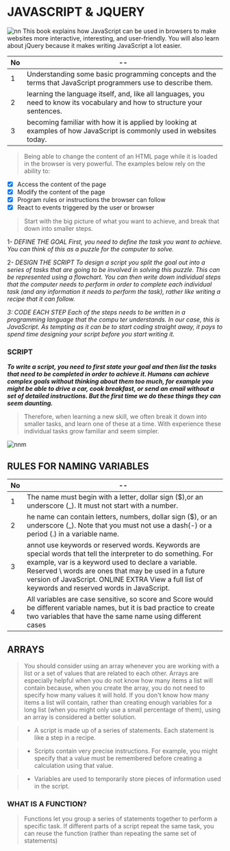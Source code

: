 # JAVASCRIPT & JQUERY

![nn](https://fiverr-res.cloudinary.com/images/t_main1,q_auto,f_auto,q_auto,f_auto/gigs/101130267/original/b2d0b12f82bb71551b148801c06dcf027534246d/do-anything-related-to-javascript-and-jquery.jpg)
This book explains how JavaScript can be used 
in browsers to make websites more interactive, 
interesting, and user-friendly. You will also learn about 
jQuery because it makes writing JavaScript a lot easier. 



No|--
--|--
1|Understanding some basic programming concepts and the terms that JavaScript programmers use to describe them.
2|learning the language itself, and, like all languages, you  need to know its vocabulary and how to structure your sentences.
3|becoming familiar with how  it is applied by looking at  examples of how JavaScript  is commonly used in websites today.   


>Being able to change the content of an HTML page while it is loaded in the browser is very powerful. The examples below rely on the ability to:

- [x] Access the content of the page 
- [x] Modify the content of the page 
- [x] Program rules or instructions the browser can follow 
- [x] React to events triggered by the user or browser 

>Start with the big picture of what 
you want to achieve, and break 
that down into smaller steps. 

1- *DEFINE THE GOAL 
First, you need to define the task you want to 
achieve. You can think of this as a puzzle for the 
computer to solve.*   

2- *DESIGN THE SCRIPT 
To design a script you split the goal out into a series 
of tasks that are going to be involved in solving this 
puzzle. This can be represented using a flowchart. 
You can then write down individual steps that the 
computer needs to perform in order to complete 
each individual task (and any information it needs to 
perform the task), rather like writing a recipe that it 
can follow.* 

*3: CODE EACH STEP 
Each of the steps needs to be written in a 
programming language that the compu ter 
understands. In our case, this is JavaScript. 
As tempting as it can be to start coding straight 
away, it pays to spend time designing your script 
before you start writing it.*




### SCRIPT 

***To write a script, you need to first 
state your goal and then list the 
tasks that need to be completed in 
order to achieve it. 
Humans can achieve complex goals without thinking 
about them too much, for example you might be 
able to drive a car, cook breakfast, or send an email 
without a set of detailed instructions. But the first 
time we do these things they can seem daunting.***

>Therefore, when learning a new skill, we often break 
it down into smaller tasks, and learn one of these at 
a time. With experience these individual tasks grow 
familiar and seem simpler.


![nnm](https://guidancecorner.com/wp-content/uploads/2018/06/Flowchart.jpg)


## RULES FOR NAMING VARIABLES 


No|--
--|--
1|The name must begin with  a letter, dollar sign ($),or an  underscore (_). It must not start with a number. 
2|he name can contain letters,  numbers, dollar sign ($), or an underscore (_). Note that you must not use a dash(-) or a period (.) in a variable name.
3|annot use keywords or  reserved words. Keywords  are special words that tell the  interpreter to do something. For  example, var is a keyword used to declare a variable. Reserved \ words are ones that may be used  in a future version of JavaScript.  ONLINE EXTRA  View a full list of keywords and  reserved words in JavaScript. 
4|All variables are case sensitive, so score and Score would be different variable names, but it is bad practice to create two variables that have the same name using different cases


## ARRAYS
> You should consider using an 
array whenever you are working 
with a list or a set of values that 
are related to each other. 
Arrays are especially helpful 
when you do not know how 
many items a list will contain 
because, when you create the 
array, you do not need to specify 
how many values it will hold. 
If you don't know how many 
items a list will contain, rather 
than creating enough variables 
for a long list (when you might 
only use a small percentage 
of them), using an array is 
considered a better solution.  


>* A script is made up of a series of statements. Each 
statement is like a step in a recipe. 

>* Scripts contain very precise instructions. For example, 
you might specify that a value must be remembered 
before creating a calculation using that value. 

>* Variables are used to temporarily store pieces of 
information used in the script. 

### WHAT IS A FUNCTION? 

>Functions let you group a series of statements together to perform a 
specific task. If different parts of a script repeat the same task, you can 
reuse the function (rather than repeating the same set of statements) 




